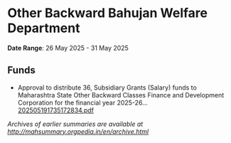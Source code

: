 # Other Backward Bahujan Welfare Department

**Date Range**: 26 May 2025 - 31 May 2025


## Funds
- Approval to distribute 36, Subsidiary Grants (Salary) funds to Maharashtra State Other Backward Classes Finance and Development Corporation for the financial year 2025-26...\
  [202505191735172834.pdf](https://gr.maharashtra.gov.in/Site/Upload/Government%20Resolutions/English/202505191735172834.pdf)


*Archives of earlier summaries are available at http://mahsummary.orgpedia.in/en/archive.html*